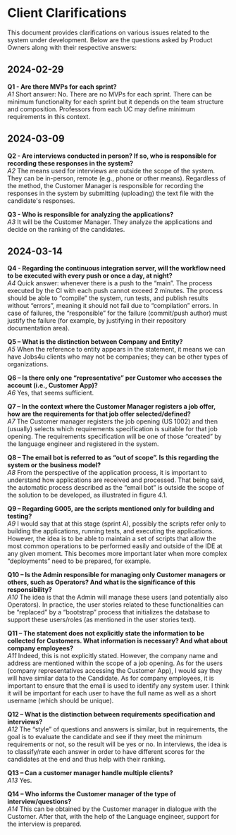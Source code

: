 # Client Clarifications

This document provides clarifications on various issues related to the system under development. Below are the questions asked by Product Owners along with their respective answers:

## 2024-02-29

**Q1 - Are there MVPs for each sprint?**  
*A1* Short answer: No. There are no MVPs for each sprint. There can be minimum functionality for each sprint but it depends on the team structure and composition. Professors from each UC may define minimum requirements in this context.

## 2024-03-09

**Q2 - Are interviews conducted in person? If so, who is responsible for recording these responses in the system?**  
*A2* The means used for interviews are outside the scope of the system. They can be in-person, remote (e.g., phone or other means). Regardless of the method, the Customer Manager is responsible for recording the responses in the system by submitting (uploading) the text file with the candidate's responses.

**Q3 - Who is responsible for analyzing the applications?**  
*A3* It will be the Customer Manager. They analyze the applications and decide on the ranking of the candidates.

## 2024-03-14

**Q4 - Regarding the continuous integration server, will the workflow need to be executed with every push or once a day, at night?**  
*A4* Quick answer: whenever there is a push to the “main”. The process executed by the CI with each push cannot exceed 2 minutes. The process should be able to “compile” the system, run tests, and publish results without “errors”, meaning it should not fail due to “compilation” errors. In case of failures, the “responsible” for the failure (commit/push author) must justify the failure (for example, by justifying in their repository documentation area).

**Q5 – What is the distinction between Company and Entity?**  
*A5* When the reference to entity appears in the statement, it means we can have Jobs4u clients who may not be companies; they can be other types of organizations.

**Q6 – Is there only one “representative” per Customer who accesses the account (i.e., Customer App)?**  
*A6* Yes, that seems sufficient.

**Q7 – In the context where the Customer Manager registers a job offer, how are the requirements for that job offer selected/defined?**  
*A7* The Customer manager registers the job opening (US 1002) and then (usually) selects which requirements specification is suitable for that job opening. The requirements specification will be one of those “created” by the language engineer and registered in the system.

**Q8 – The email bot is referred to as “out of scope”. Is this regarding the system or the business model?**  
*A8* From the perspective of the application process, it is important to understand how applications are received and processed. That being said, the automatic process described as the “email bot” is outside the scope of the solution to be developed, as illustrated in figure 4.1.

**Q9 – Regarding G005, are the scripts mentioned only for building and testing?**  
*A9* I would say that at this stage (sprint A), possibly the scripts refer only to building the applications, running tests, and executing the applications. However, the idea is to be able to maintain a set of scripts that allow the most common operations to be performed easily and outside of the IDE at any given moment. This becomes more important later when more complex “deployments” need to be prepared, for example.

**Q10 – Is the Admin responsible for managing only Customer managers or others, such as Operators? And what is the significance of this responsibility?**  
*A10* The idea is that the Admin will manage these users (and potentially also Operators). In practice, the user stories related to these functionalities can be “replaced” by a “bootstrap” process that initializes the database to support these users/roles (as mentioned in the user stories text).

**Q11 – The statement does not explicitly state the information to be collected for Customers. What information is necessary? And what about company employees?**  
*A11* Indeed, this is not explicitly stated. However, the company name and address are mentioned within the scope of a job opening. As for the users (company representatives accessing the Customer App), I would say they will have similar data to the Candidate. As for company employees, it is important to ensure that the email is used to identify any system user. I think it will be important for each user to have the full name as well as a short username (which should be unique).

**Q12 – What is the distinction between requirements specification and interviews?**  
*A12* The “style” of questions and answers is similar, but in requirements, the goal is to evaluate the candidate and see if they meet the minimum requirements or not, so the result will be yes or no. In interviews, the idea is to classify/rate each answer in order to have different scores for the candidates at the end and thus help with their ranking.

**Q13 – Can a customer manager handle multiple clients?**  
*A13* Yes.

**Q14 – Who informs the Customer manager of the type of interview/questions?**  
*A14* This can be obtained by the Customer manager in dialogue with the Customer. After that, with the help of the Language engineer, support for the interview is prepared.
